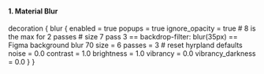 #### 1. Material Blur

decoration {
  blur {
        enabled = true
        popups = true
        ignore_opacity = true
        # 8 is the max for 2 passes
        # size 7 pass 3 == backdrop-filter: blur(35px) == Figma background blur 70
        size = 6
        passes = 3
        # reset hyrpland defaults
        noise  = 0.0
        contrast = 1.0
        brightness = 1.0
        vibrancy = 0.0
        vibrancy_darkness = 0.0
    }
}